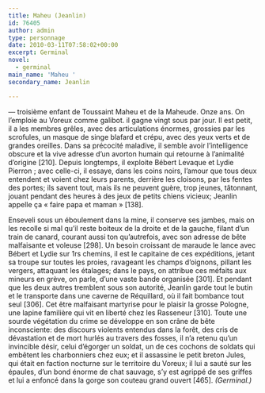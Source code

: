 ```yaml
---
title: Maheu (Jeanlin)
id: 76405
author: admin
type: personnage
date: 2010-03-11T07:58:02+00:00
excerpt: Germinal
novel:
  - germinal
main_name: 'Maheu '
secondary_name: Jeanlin

---
```

— troisième enfant de Toussaint Maheu et de la Maheude. Onze ans. On l’emploie au Voreux comme galibot. il gagne vingt sous par jour. Il est petit, il a les membres grêles, avec des articulations énormes, grossies par les scrofules, un masque de singe blafard et crépu, avec des yeux verts et de grandes oreilles. Dans sa précocité maladive, il semble avoir l’intelligence obscure et la vive adresse d’un avorton humain qui retourne à l’animalité d’origine [210]. Depuis longtemps, il exploite Bébert Levaque et Lydie Pierron ; avec celle-ci, il essaye, dans les coins noirs, l’amour que tous deux entendent et voient chez leurs parents, derrière les cloisons, par les fentes des portes; ils savent tout, mais ils ne peuvent guère, trop jeunes, tâtonnant, jouant pendant des heures à des jeux de petits chiens vicieux; Jeanlin appelle ça « faire papa et maman » [138].

Enseveli sous un éboulement dans la mine, il conserve ses jambes, mais on les recolle si mal qu’il reste boiteux de la droite et de la gauche, filant d’un train de canard, courant aussi ton qu’autrefois, avec son adresse de bête malfaisante et voleuse [298]. Un besoin croissant de maraude le lance avec Bébert et Lydie sur 1rs chemins, il est le capitaine de ces expéditions, jetant sa troupe sur toutes les proies, ravageant les champs d’oignons, pillant les vergers, attaquant les étalages; dans le pays, on attribue ces méfaits aux mineurs en grève, on parle, d’une vaste bande organisée [301]. Et pendant que les deux autres tremblent sous son autorité, Jeanlin garde tout le butin et le transporte dans une caverne de Réquillard, où il fait bombance tout seul [306]. Cet être malfaisant martyrise pour le plaisir la grosse Pologne, une lapine familière qui vit en liberté chez les Rasseneur [310]. Toute une sourde végétation du crime se développe en son crâne de bête inconsciente: des discours violents entendus dans la forêt, des cris de dévastation et de mort hurlés au travers des fosses, il n’a retenu qu’un invincible désir, celui d’égorger un soldat, un de ces cochons de soldats qui embêtent les charbonniers chez eux; et il assassine le petit breton Jules, qui était en faction nocturne sur le territoire du Voreux; il lui a sauté sur les épaules, d’un bond énorme de chat sauvage, s’y est agrippé de ses griffes et lui a enfoncé dans la gorge son couteau grand ouvert [465]. _(Germinal.)_